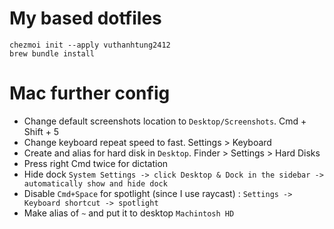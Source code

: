 # My based dotfiles

```
chezmoi init --apply vuthanhtung2412
brew bundle install
```
# Mac further config

+ Change default screenshots location to `Desktop/Screenshots`. Cmd + Shift + 5
+ Change keyboard repeat speed to fast. Settings > Keyboard
+ Create and alias for hard disk in `Desktop`. Finder > Settings > Hard Disks
+ Press right Cmd twice for dictation
+ Hide dock `System Settings -> click Desktop & Dock in the sidebar -> automatically show and hide dock`
+ Disable `Cmd+Space` for spotlight (since I use raycast) : `Settings -> Keyboard shortcut -> spotlight`
+ Make alias of `~` and put it to desktop `Machintosh HD`
